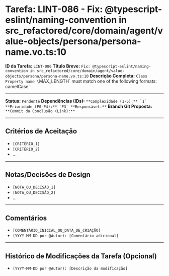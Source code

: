 # Tarefa: LINT-086 - Fix: @typescript-eslint/naming-convention in src_refactored/core/domain/agent/value-objects/persona/persona-name.vo.ts:10

**ID da Tarefa:** `LINT-086`
**Título Breve:** `Fix: @typescript-eslint/naming-convention in src_refactored/core/domain/agent/value-objects/persona/persona-name.vo.ts:10`
**Descrição Completa:**
`Class Property name \`MAX_LENGTH\` must match one of the following formats: camelCase`

---

**Status:** `Pendente`
**Dependências (IDs):** ``
**Complexidade (1-5):** `1`
**Prioridade (P0-P4):** `P3`
**Responsável:** ``
**Branch Git Proposta:** ``
**Commit da Conclusão (Link):** ``

---

## Critérios de Aceitação
- `[CRITÉRIO_1]`
- `[CRITÉRIO_2]`
- ...

---

## Notas/Decisões de Design
- `[NOTA_OU_DECISÃO_1]`
- `[NOTA_OU_DECISÃO_2]`
- ...

---

## Comentários
- `[COMENTÁRIO_INICIAL_OU_DATA_DE_CRIAÇÃO]`
- `(YYYY-MM-DD por @Autor): [Comentário adicional]`

---

## Histórico de Modificações da Tarefa (Opcional)
- `(YYYY-MM-DD por @Autor): [Descrição da modificação]`
